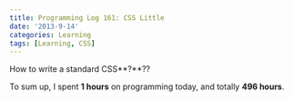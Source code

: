 ```yaml
---
title: Programming Log 161: CSS Little
date: '2013-9-14'
categories: Learning
tags: [Learning, CSS]
---
```


How to write a standard CSS**?**??

To sum up, I spent **1 hours** on programming today, and totally **496 hours**.